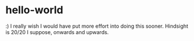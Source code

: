 # hello-world
:)
I really wish I would have put more effort into doing this sooner. 
Hindsight is 20/20 I suppose, onwards and upwards.
